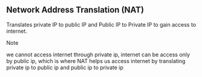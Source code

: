 ## Network Address Translation (NAT)

Translates private IP to public IP and Public IP to Private IP to gain access to internet.

> [!NOTE]
> we cannot access internet through private ip, internet can be access only by public ip, which is where NAT helps us access internet by translating private ip to public ip and public ip to private ip
